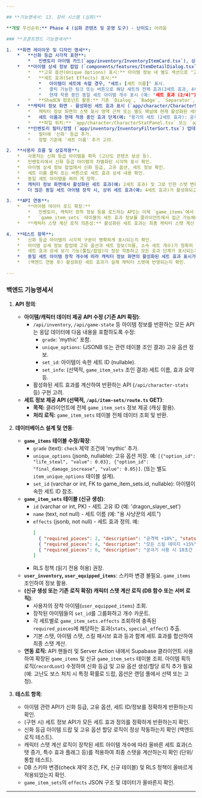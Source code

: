 ```yaml
---

## **기능명세서: 13. 장비 시스템 (심화)**

**개발 우선순위:** Phase 4 (심화 콘텐츠 및 운영 도구) - 난이도: 어려움

### **프론트엔드 기능명세서**

1.  **화면 레이아웃 및 디자인 명세**:
    *   **신화 등급 시각적 표현**:
        *   인벤토리 아이템 카드(`app/inventory/InventoryItemCard.tsx`), 상세 정보 팝업(`components/features/ItemDetailDialog.tsx`), 장비 슬롯(`app/character/EquipmentSlot.tsx`) 등에서 '신화(Mythic)' 등급 아이템을 시각적으로 구분할 수 있는 고유한 스타일(예: 특별한 테두리 색상/애니메이션, 뱃지) 적용.
    *   **아이템 상세 정보 팝업 (`components/features/ItemDetailDialog.tsx`) 확장**:
        *   **고유 옵션(Unique Options) 표시:** 아이템 정보 내 별도 섹션으로 "고유 옵션" 표시. 옵션 이름과 상세 효과 설명. (기존 옵션 표시 영역 활용 또는 확장)
        *   **세트 효과(Set Effects) 표시:**
            *   아이템이 세트에 속할 경우, "세트: [세트 이름]" 표시.
            *   클릭 가능한 링크 또는 버튼으로 해당 세트의 전체 효과(2세트 효과, 4세트 효과 등)를 보여주는 별도 툴팁(`Tooltip`) 또는 팝업(`Dialog`) 표시.
            *   현재 착용 중인 동일 세트 아이템 개수 표시 (예: "세트 효과 (2/4)").
        *   **ShadCN 컴포넌트 활용:** 기존 `Dialog`, `Badge`, `Separator`, `Tooltip` 등 활용. 세트 효과 상세 표시에 추가 `Dialog` 또는 `Popover` 활용 가능.
    *   **캐릭터 정보 화면 - 활성화된 세트 효과 표시 (`app/character/CharacterStatPanel.tsx` 또는 별도 컴포넌트)**:
        *   캐릭터 정보 화면의 스탯 표시 영역 근처 또는 별도 패널에 현재 활성화된 세트 효과 목록 표시.
        *   세트 이름과 현재 적용 중인 효과 단계(예: "용기의 세트 (2세트 효과): 공격력 +10%") 표시.
        *   **파일 위치:** `app/character/CharacterStatPanel.tsx` 또는 `app/character/ActiveSetEffectsPanel.tsx`.
    *   **인벤토리 필터/정렬 (`app/inventory/InventoryFilterSort.tsx`) 업데이트 (선택적)**:
        *   필터에 '신화' 등급 추가.
        *   정렬 기준에 '세트 이름' 추가 고려.

2.  **사용자 흐름 및 상호작용**:
    *   사용자는 신화 등급 아이템을 획득 (고난도 콘텐츠 보상 등).
    *   인벤토리에서 신화 등급 아이템의 차별화된 시각적 표시 확인.
    *   아이템 상세 정보 팝업에서 신화 등급, 고유 옵션, 세트 정보 확인.
    *   세트 이름 클릭 또는 버튼으로 세트 효과 상세 내용 확인.
    *   동일 세트 아이템을 여러 개 장착.
    *   캐릭터 정보 화면에서 활성화된 세트 효과(예: 2세트 효과) 및 그로 인한 스탯 변화 확인.
    *   더 많은 동일 세트 아이템 장착 시, 상위 세트 효과(예: 4세트 효과)가 활성화되고 캐릭터 정보 화면에 반영되는 것 확인.

3.  **API 연동**:
    *   **아이템 데이터 로드 확장:**
        *   인벤토리, 캐릭터 장착 정보 등을 로드하는 API는 이제 `game_items`에서 신화 등급, 고유 옵션 데이터, 세트 ID(`set_id`) 및 세트 이름 정보를 포함하여 반환해야 함.
        *   `game_item_sets` 테이블의 세트 효과 정보를 클라이언트에서 접근 가능해야 함 (초기 전체 로드 또는 필요 시 API 요청).
    *   **캐릭터 스탯 계산 로직 의존성:** 활성화된 세트 효과는 최종 캐릭터 스탯 계산 시 반영되어야 함. 클라이언트에서 스탯 표시 시 이 계산 결과를 반영하거나, 서버에서 계산된 최종 스탯을 받아 표시.

4.  **테스트 항목**:
    *   신화 등급 아이템의 시각적 구분이 명확하게 표시되는지 확인.
    *   아이템 상세 정보 팝업에 고유 옵션과 세트 정보(이름, 소속 세트 개수)가 정확히 표시되는지 확인.
    *   세트 효과 상세 보기 기능(툴팁/팝업)이 정상 작동하고 모든 효과 단계가 표시되는지 확인.
    *   동일 세트 아이템 장착 개수에 따라 캐릭터 정보 화면의 활성화된 세트 효과 표시가 올바르게 업데이트되는지 확인 (예: 1개 -> 효과 없음, 2개 -> 2세트 효과 표시, 3개 -> 2세트 효과 표시, 4개 -> 4세트 효과 표시).
    *   (백엔드 연동 후) 활성화된 세트 효과가 실제 캐릭터 스탯에 반영되는지 확인.

---
```


### **백엔드 기능명세서**

1.  **API 정의**:
    *   **아이템/캐릭터 데이터 제공 API 수정 (기존 API 확장)**:
        *   `/api/inventory`, `/api/game-state` 등 아이템 정보를 반환하는 모든 API는 응답 데이터에 다음 내용을 포함하도록 수정:
            *   `grade`: 'mythic' 포함.
            *   `unique_options`: (JSONB 또는 관련 테이블 조인 결과) 고유 옵션 정보.
            *   `set_id`: 아이템이 속한 세트 ID (nullable).
            *   `set_info`: (선택적, `game_item_sets` 조인 결과) 세트 이름, 효과 요약 등.
        *   활성화된 세트 효과를 계산하여 반환하는 API (`/api/character-stats` 등) 구현 고려.
    *   **세트 정보 제공 API (선택적, `/api/item-sets/route.ts` GET)**:
        *   **목적:** 클라이언트에 전체 `game_item_sets` 정보 제공 (캐싱 활용).
        *   **처리 로직:** `game_item_sets` 테이블 전체 데이터 조회 및 반환.

2.  **데이터베이스 설계 및 연동**:
    *   **`game_items` 테이블 수정/확장**:
        *   `grade` (text): `check` 제약 조건에 'mythic' 추가.
        *   `unique_options` (jsonb, nullable): 고유 옵션 저장. 예: `[{"option_id": "life_steal", "value": 0.03}, {"option_id": "final_damage_increase", "value": 0.05}]`. (또는 별도 `item_unique_options` 테이블 설계).
        *   `set_id` (varchar or int, FK to game_item_sets.id, nullable): 아이템이 속한 세트 ID 참조.
    *   **`game_item_sets` 테이블 (신규 생성)**:
        *   `id` (varchar or int, PK) - 세트 고유 ID (예: 'dragon_slayer_set')
        *   `name` (text, not null) - 세트 이름 (예: "용 사냥꾼의 세트")
        *   `effects` (jsonb, not null) - 세트 효과 정의. 예:
            ```json
            [
              { "required_pieces": 2, "description": "공격력 +10%", "stats": [{"stat": "attack_percent", "value": 0.1}] },
              { "required_pieces": 4, "description": "모든 스킬 데미지 +15%", "stats": [{"stat": "skill_damage_increase", "value": 0.15}] },
              { "required_pieces": 6, "description": "궁극기 사용 시 10초간 치명타 확률 20% 증가", "special_effect": "ultimate_crit_buff" }
            ]
            ```
        *   RLS 정책 (읽기 전용 허용) 권장.
    *   **`user_inventory`, `user_equipped_items`**: 스키마 변경 불필요. `game_items` 조인하여 정보 활용.
    *   **(신규 생성 또는 기존 로직 확장) 캐릭터 스탯 계산 로직 (DB 함수 또는 서버 로직)**:
        *   사용자의 장착 아이템(`user_equipped_items`) 조회.
        *   장착된 아이템들의 `set_id`를 그룹화하고 개수 카운트.
        *   각 세트별로 `game_item_sets.effects` 조회하여 충족된 `required_pieces`에 해당하는 효과(`stats`, `special_effect`) 추출.
        *   기본 스탯, 아이템 스탯, 스킬 패시브 효과 등과 함께 세트 효과를 합산하여 최종 스탯 계산.
    *   **연동 로직:** API 핸들러 및 Server Action 내에서 Supabase 클라이언트 사용하여 확장된 `game_items` 및 신규 `game_item_sets` 테이블 조회. 아이템 획득 로직(`recordLoot`) 수정하여 신화 등급 및 고유 옵션 생성/할당 로직 추가 필요 (예: 고난도 보스 처치 시 특정 확률로 드랍, 옵션은 랜덤 풀에서 선택 또는 고정).

3.  **테스트 항목**:
    *   아이템 관련 API가 신화 등급, 고유 옵션, 세트 ID/정보를 정확하게 반환하는지 확인.
    *   (구현 시) 세트 정보 API가 모든 세트 효과 정의를 정확하게 반환하는지 확인.
    *   신화 등급 아이템 드랍 및 고유 옵션 할당 로직이 정상 작동하는지 확인 (백엔드 로직 테스트).
    *   캐릭터 스탯 계산 로직이 장착된 세트 아이템 개수에 따라 올바른 세트 효과(스탯 증가, 특수 효과 플래그 등)를 적용하여 최종 스탯을 계산하는지 확인 (단위/통합 테스트).
    *   DB 스키마 변경(check 제약 조건, FK, 신규 테이블) 및 RLS 정책이 올바르게 적용되었는지 확인.
    *   `game_item_sets`의 `effects` JSON 구조 및 데이터가 올바른지 확인.

---

